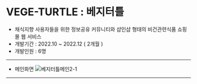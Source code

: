 # VEGE-TURTLE : 베지터틀
- 채식지향 사용자들을 위한 정보공유 커뮤니티와 샵인샵 형태의 비건관련식품 쇼핑몰 웹 서비스 
- 개발기간 : 2022.10 ~ 2022.12 ( 2개월 )
- 개발인원 : 6명

---
- 메인화면
![베지터틀메인2-1](https://user-images.githubusercontent.com/105136541/218114234-918576e2-e390-4614-a29c-df9bef238291.jpg)
---

